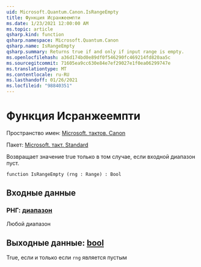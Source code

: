 ```yaml
---
uid: Microsoft.Quantum.Canon.IsRangeEmpty
title: Функция Исранжеемпти
ms.date: 1/23/2021 12:00:00 AM
ms.topic: article
qsharp.kind: function
qsharp.namespace: Microsoft.Quantum.Canon
qsharp.name: IsRangeEmpty
qsharp.summary: Returns true if and only if input range is empty.
ms.openlocfilehash: a36d174bd0e89df0f546290fc469214fd820aa5c
ms.sourcegitcommit: 71605ea9cc630e84e7ef29027e1f0ea06299747e
ms.translationtype: MT
ms.contentlocale: ru-RU
ms.lasthandoff: 01/26/2021
ms.locfileid: "98840351"
---
```

# <a name="israngeempty-function"></a>Функция Исранжеемпти

Пространство имен: [Microsoft. тактов. Canon](xref:Microsoft.Quantum.Canon)

Пакет: [Microsoft. такт. Standard](https://nuget.org/packages/Microsoft.Quantum.Standard)


Возвращает значение true только в том случае, если входной диапазон пуст.

```qsharp
function IsRangeEmpty (rng : Range) : Bool
```


## <a name="input"></a>Входные данные

### <a name="rng--range"></a>РНГ: [диапазон](xref:microsoft.quantum.lang-ref.range)

Любой диапазон



## <a name="output--bool"></a>Выходные данные: [bool](xref:microsoft.quantum.lang-ref.bool)

True, если и только если `rng` является пустым
